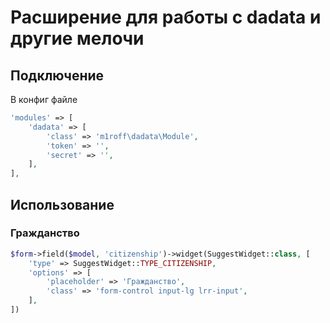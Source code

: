 # Расширение для работы с dadata и другие мелочи

## Подключение

В конфиг файле

```php
'modules' => [
    'dadata' => [
        'class' => 'm1roff\dadata\Module',
        'token' => '',
        'secret' => '',
    ],
],
```

## Использование

### Гражданство

```php
$form->field($model, 'citizenship')->widget(SuggestWidget::class, [
    'type' => SuggestWidget::TYPE_CITIZENSHIP,
    'options' => [
        'placeholder' => 'Гражданство',
        'class' => 'form-control input-lg lrr-input',
    ],
])
```
